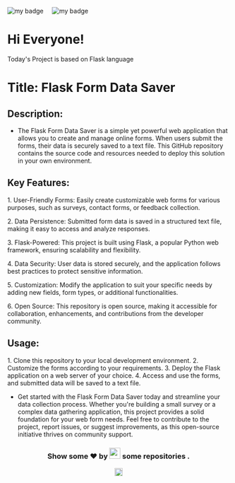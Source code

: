 ![my badge](https://img.shields.io/badge/Made%20with-Flask-blue?style=for-the-badge&logo=Flask)  &nbsp;  &nbsp; ![my badge](https://img.shields.io/github/last-commit/Shubh99992/Flask-app?style=for-the-badge) 
# Hi Everyone!
Today's Project is based on Flask language 

# Title: Flask Form Data Saver

## Description:

- The Flask Form Data Saver is a simple yet powerful web application that
allows you to create and manage online forms. When users submit the
forms, their data is securely saved to a text file. This GitHub
repository contains the source code and resources needed to deploy this
solution in your own environment.

## Key Features:

1\. User-Friendly Forms: Easily create customizable web forms
for various purposes, such as surveys, contact forms, or feedback
collection.

2\. Data Persistence: Submitted form data is saved in a
structured text file, making it easy to access and analyze responses.

3\. Flask-Powered: This project is built using Flask, a popular
Python web framework, ensuring scalability and flexibility.

4\. Data Security: User data is stored securely, and the
application follows best practices to protect sensitive information.

5\. Customization: Modify the application to suit your specific
needs by adding new fields, form types, or additional functionalities.

6\. Open Source: This repository is open source, making it
accessible for collaboration, enhancements, and contributions from the
developer community.

## Usage:

1\. Clone this repository to your local development environment. 2.
Customize the forms according to your requirements. 3. Deploy the Flask
application on a web server of your choice. 4. Access and use the forms,
and submitted data will be saved to a text file.

- Get started with the Flask Form Data Saver today and streamline your
data collection process. Whether you're building a small survey or a
complex data gathering application, this project provides a solid
foundation for your web form needs. Feel free to contribute to the
project, report issues, or suggest improvements, as this open-source
initiative thrives on community support.

<h3 align="center">Show some ❤ by <img src="https://imgur.com/o7ncZFp.jpg" height=25px width=25px> some repositories .</h3>
</center>

<p align="center"> <img src="https://github.com/TheDudeThatCode/TheDudeThatCode/blob/master/Assets/Rocket.gif" width="18px"></p>
